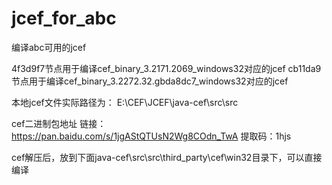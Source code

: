 # jcef_for_abc
编译abc可用的jcef

4f3d9f7节点用于编译cef_binary_3.2171.2069_windows32对应的jcef
cb11da9节点用于编译cef_binary_3.2272.32.gbda8dc7_windows32对应的jcef

本地jcef文件实际路径为： E:\CEF\JCEF\java-cef\src\src

cef二进制包地址
链接：https://pan.baidu.com/s/1jgAStQTUsN2Wg8COdn_TwA 
提取码：1hjs

cef解压后，放到下面java-cef\src\src\third_party\cef\win32目录下，可以直接编译







